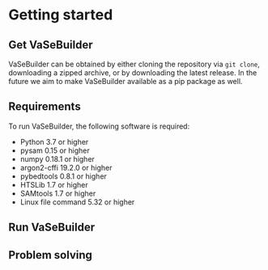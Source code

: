 # Getting started

## Get VaSeBuilder
VaSeBuilder can be obtained by either cloning the repository via ```git clone```, downloading a zipped archive, or by downloading the latest release. In the future we aim to make VaSeBuilder available as a pip package as well.

## Requirements
To run VaSeBuilder, the following software is required:  
* Python 3.7 or higher
* pysam 0.15 or higher
* numpy 0.18.1 or higher
* argon2-cffi 19.2.0 or higher
* pybedtools 0.8.1 or higher
* HTSLib 1.7 or higher
* SAMtools 1.7 or higher
* Linux file command 5.32 or higher

## Run VaSeBuilder


## Problem solving
